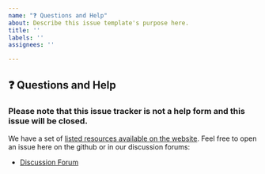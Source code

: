 ```yaml
---
name: "❓ Questions and Help"
about: Describe this issue template's purpose here.
title: ''
labels: ''
assignees: ''

---
```


## ❓ Questions and Help

### Please note that this issue tracker is not a help form and this issue will be closed.

We have a set of [listed resources available on the website](https://captum.ai/). Feel free to open an issue here on the github or in our discussion forums:

- [Discussion Forum](https://discuss.pytorch.org/c/captum)

